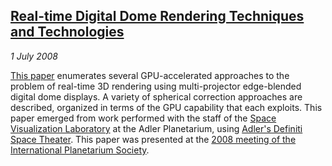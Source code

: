 ## [Real-time Digital Dome Rendering Techniques and Technologies][real-time-dome]

*1 July 2008*

[This paper][real-time-dome] enumerates several GPU-accelerated approaches to the problem of real-time 3D rendering using multi-projector edge-blended digital dome displays. A variety of spherical correction approaches are described, organized in terms of the GPU capability that each exploits. This paper emerged from work performed with the staff of the [Space Visualization Laboratory][svl] at the Adler Planetarium, using [Adler's Definiti Space Theater][definiti]. This paper was presented at the [2008 meeting of the International Planetarium Society][ips2008].

[real-time-dome]: pdfs/real-time-dome.pdf
[svl]:            http://www.adlerplanetarium.org/researchcollections/svl/
[definiti]:       http://www.adlerplanetarium.org/experience/shows/theaters
[ips2008]:        events.html#ips-08
